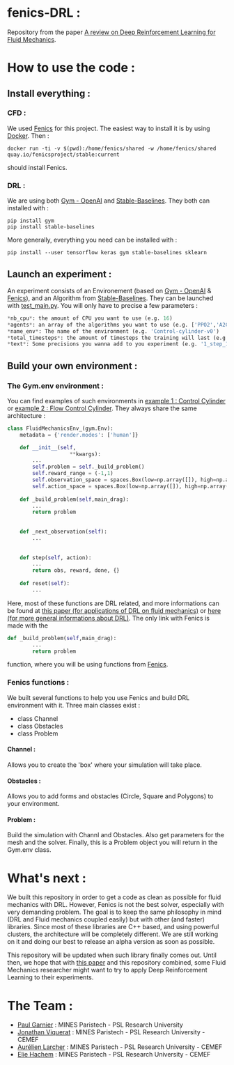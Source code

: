 # fenics-DRL : 

Repository from the paper [A review on Deep Reinforcement Learning for Fluid Mechanics]().

# How to use the code : 

## Install everything : 

### CFD : 

We used [Fenics](http://fenicsproject.org) for this project. The easiest way to install it is by using 
[Docker](https://docs.docker.com/install/). Then : 

```
docker run -ti -v $(pwd):/home/fenics/shared -w /home/fenics/shared quay.io/fenicsproject/stable:current
```

should install Fenics. 

### DRL : 

We are using both [Gym - OpenAI](https://gym.openai.com) and [Stable-Baselines](https://github.com/hill-a/stable-baselines).
They both can installed with :

```
pip install gym 
pip install stable-baselines
``` 

More generally, everything you need can be installed with : 

```
pip install --user tensorflow keras gym stable-baselines sklearn
```

## Launch an experiment : 

An experiment consists of an Environement (based on [Gym - OpenAI](https://gym.openai.com) & [Fenics](http://fenicsproject.org)), and an Algorithm from [Stable-Baselines](https://github.com/hill-a/stable-baselines). 
They can be launched with [test_main.py](https://github.com/DonsetPG/fenics-DRL/test_main.py). You will only have to precise a few parameters : 
```python 
*nb_cpu*: the amount of CPU you want to use (e.g. 16)
*agents*: an array of the algorithms you want to use (e.g. ['PPO2','A2C'])
*name_env*: The name of the environment (e.g. 'Control-cylinder-v0')
*total_timesteps*: the amount of timesteps the training will last (e.g. 100000)
*text*: Some precisions you wanna add to you experiment (e.g. '1_step_1_episode_2CPU')
```

## Build your own environment : 

### The Gym.env environment : 

You can find examples of such environments in [example 1 : Control Cylinder](https://github.com/DonsetPG/fenics-DRL/examples/control_cylinder.py) or 
[example 2 : Flow Control Cylinder](https://github.com/DonsetPG/fenics-DRL/examples/control_flow_cylinder.py). They always share the same architecture : 

```python 
class FluidMechanicsEnv_(gym.Env):
    metadata = {'render.modes': ['human']}

    def __init__(self,
                    **kwargs):
        ...
        self.problem = self._build_problem()
        self.reward_range = (-1,1)
        self.observation_space = spaces.Box(low=np.array([]), high=np.array([]), dtype=np.float16)
        self.action_space = spaces.Box(low=np.array([]), high=np.array([]), dtype=np.float16)
        
    def _build_problem(self,main_drag):
        ...
        return problem
        
        
    def _next_observation(self):
        ...
        
        
    def step(self, action):
        ...
        return obs, reward, done, {}
    
    def reset(self):
        ...
```

Here, most of these functions are DRL related, and more informations can be found at [this paper (for applications of DRL on fluid mechanics)]()
or [here (for more general informations about DRL)](http://incompleteideas.net/book/the-book.html). The only link with Fenics is made with the 

```python
def _build_problem(self,main_drag):
        ...
        return problem
```

function, where you will be using functions from [Fenics](https://github.com/DonsetPG/fenics-DRL/deepfluid/fenics/). 

### Fenics functions : 

We built several functions to help you use Fenics and build DRL environment with it. Three main classes exist : 

- class Channel 
- class Obstacles
- class Problem

#### Channel : 

Allows you to create the 'box' where your simulation will take place. 

#### Obstacles : 

Allows you to add forms and obstacles (Circle, Square and Polygons) to your environment.

#### Problem : 

Build the simulation with Channl and Obstacles. Also get parameters for the mesh and the solver. Finally, this is  a Problem object you will return in the Gym.env class. 

# What's next : 

We built this repository in order to get a code as clean as possible for fluid mechanics with DRL. However, Fenics is not the best solver, especially with very demanding problem. The goal is to keep the same philosophy in mind (DRL and Fluid mechanics coupled easily) but with other (and faster)
libraries. 
Since most of these libraries are C++ based, and using powerful clusters, the architecture will be completely different. We are still working on it and doing our best to release an alpha version as soon as possible. 

This repository will be updated when such library finally comes out. Until then, we hope that with [this paper]() and this repository combined, some Fluid Mechanics researcher might want to try to apply Deep Reinforcement Learning to their experiments. 

# The Team : 

- [Paul Garnier](https://github.com/DonsetPG) : MINES Paristech - PSL Research University 
- [Jonathan Viquerat](https://github.com/jviquerat) : MINES Paristech - PSL Research University - CEMEF
- [Aurélien Larcher](https://github.com/alarcher) : MINES Paristech - PSL Research University - CEMEF
- [Elie Hachem](https://github.com/eliemines) : MINES Paristech - PSL Research University - CEMEF



